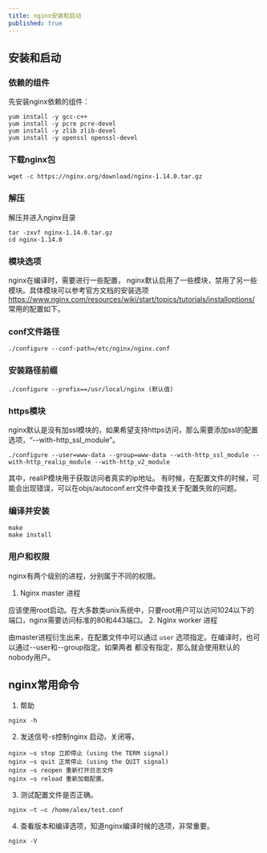 ```yaml
---
title: nginx安装和启动
published: true
---
```



## 安装和启动
### 依赖的组件
先安装nginx依赖的组件：
```
yum install -y gcc-c++ 
yum install -y pcre pcre-devel  
yum install -y zlib zlib-devel 
yum install -y openssl openssl-devel 
```

### 下载nginx包
```
wget -c https://nginx.org/download/nginx-1.14.0.tar.gz
```

### 解压
解压并进入nginx目录
```
tar -zxvf nginx-1.14.0.tar.gz
cd nginx-1.14.0
```

### 模块选项
nginx在编译时，需要进行一些配置，
nginx默认启用了一些模块，禁用了另一些模块。具体模块可以参考官方文档的安装选项
https://www.nginx.com/resources/wiki/start/topics/tutorials/installoptions/
常用的配置如下。
### conf文件路径
```
./configure --conf-path=/etc/nginx/nginx.conf
```
### 安装路径前缀
```
./configure --prefix==/usr/local/nginx (默认值)
```

### https模块
nginx默认是没有加ssl模块的，如果希望支持https访问，那么需要添加ssl的配置选项，“--with-http_ssl_module”。
```
./configure --user=www-data --group=www-data --with-http_ssl_module --with-http_realip_module --with-http_v2_module
```
其中，realiP模块用于获取访问者真实的ip地址。
有时候，在配置文件的时候，可能会出现错误，可以在objs/autoconf.err文件中查找关于配置失败的问题。

### 编译并安装	
```
make
make install
```

### 用户和权限
nginx有两个级别的进程，分别属于不同的权限。
1. Nginx master 进程

应该使用root启动。在大多数类unix系统中，只要root用户可以访问1024以下的端口，nginx需要访问标准的80和443端口。
2. Nginx worker 进程

由master进程衍生出来，在配置文件中可以通过 `user` 选项指定。在编译时，也可以通过--user和--group指定。如果两者
都没有指定，那么就会使用默认的nobody用户。

## nginx常用命令
1. 帮助
```
nginx -h
```
2. 发送信号-s控制nginx 启动，关闭等。
```
nginx –s stop 立即停止 (using the TERM signal)
nginx –s quit 正常停止 (using the QUIT signal)
nginx –s reopen 重新打开日志文件
nginx –s reload 重新加载配置。
```

3. 测试配置文件是否正确。
```
nginx –t –c /home/alex/test.conf
```
4. 查看版本和编译选项，知道nginx编译时候的选项，非常重要。
```
nginx -V
```












